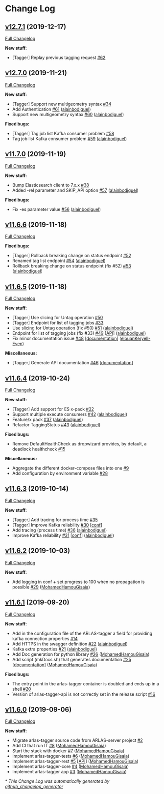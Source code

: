# Change Log

## [v12.7.1](https://github.com/gisaia/ARLAS-tagger/tree/v12.7.1) (2019-12-17)

[Full Changelog](https://github.com/gisaia/ARLAS-tagger/compare/v12.7.0...v12.7.1)

**New stuff:**

- \[Tagger\] Replay previous tagging request [\#62](https://github.com/gisaia/ARLAS-tagger/issues/62)

## [v12.7.0](https://github.com/gisaia/ARLAS-tagger/tree/v12.7.0) (2019-11-21)

[Full Changelog](https://github.com/gisaia/ARLAS-tagger/compare/v11.7.0...v12.7.0)

**New stuff:**

- \[Tagger\] Support new multigeometry syntax [\#34](https://github.com/gisaia/ARLAS-tagger/issues/34)
- Add Authentication [\#61](https://github.com/gisaia/ARLAS-tagger/pull/61) ([alainbodiguel](https://github.com/alainbodiguel))
- Support new multigeometry syntax [\#60](https://github.com/gisaia/ARLAS-tagger/pull/60) ([alainbodiguel](https://github.com/alainbodiguel))

**Fixed bugs:**

- \[Tagger\] Tag job list Kafka consumer problem [\#58](https://github.com/gisaia/ARLAS-tagger/issues/58)
- Tag job list Kafka consumer problem [\#59](https://github.com/gisaia/ARLAS-tagger/pull/59) ([alainbodiguel](https://github.com/alainbodiguel))

## [v11.7.0](https://github.com/gisaia/ARLAS-tagger/tree/v11.7.0) (2019-11-19)

[Full Changelog](https://github.com/gisaia/ARLAS-tagger/compare/v11.6.6...v11.7.0)

**New stuff:**

- Bump Elasticsearch client to 7.x.x [\#38](https://github.com/gisaia/ARLAS-tagger/issues/38)
- Added -rel parameter and SKIP\_API option [\#57](https://github.com/gisaia/ARLAS-tagger/pull/57) ([alainbodiguel](https://github.com/alainbodiguel))

**Fixed bugs:**

- Fix -es parameter value [\#56](https://github.com/gisaia/ARLAS-tagger/pull/56) ([alainbodiguel](https://github.com/alainbodiguel))

## [v11.6.6](https://github.com/gisaia/ARLAS-tagger/tree/v11.6.6) (2019-11-18)

[Full Changelog](https://github.com/gisaia/ARLAS-tagger/compare/v11.6.5...v11.6.6)

**Fixed bugs:**

- \[Tagger\] Rollback breaking change on status endpoint [\#52](https://github.com/gisaia/ARLAS-tagger/issues/52)
- Renamed tag list endpoint [\#54](https://github.com/gisaia/ARLAS-tagger/pull/54) ([alainbodiguel](https://github.com/alainbodiguel))
- Rollback breaking change on status endpoint \(fix \#52\) [\#53](https://github.com/gisaia/ARLAS-tagger/pull/53) ([alainbodiguel](https://github.com/alainbodiguel))

## [v11.6.5](https://github.com/gisaia/ARLAS-tagger/tree/v11.6.5) (2019-11-18)

[Full Changelog](https://github.com/gisaia/ARLAS-tagger/compare/v11.6.4...v11.6.5)

**New stuff:**

- \[Tagger\] Use slicing for Untag operation [\#50](https://github.com/gisaia/ARLAS-tagger/issues/50)
- \[Tagger\] Endpoint for list of tagging jobs [\#33](https://github.com/gisaia/ARLAS-tagger/issues/33)
- Use slicing for Untag operation \(fix \#50\) [\#51](https://github.com/gisaia/ARLAS-tagger/pull/51) ([alainbodiguel](https://github.com/alainbodiguel))
- Endpoint for list of tagging jobs \(fix \#33\) [\#49](https://github.com/gisaia/ARLAS-tagger/pull/49) [[API](https://github.com/gisaia/ARLAS-tagger/labels/API)] ([alainbodiguel](https://github.com/alainbodiguel))
- Fix minor documentation issue [\#48](https://github.com/gisaia/ARLAS-tagger/pull/48) [[documentation](https://github.com/gisaia/ARLAS-tagger/labels/documentation)] ([elouanKeryell-Even](https://github.com/elouanKeryell-Even))

**Miscellaneous:**

- \[Tagger\] Generate API documentation [\#46](https://github.com/gisaia/ARLAS-tagger/issues/46) [[documentation](https://github.com/gisaia/ARLAS-tagger/labels/documentation)]

## [v11.6.4](https://github.com/gisaia/ARLAS-tagger/tree/v11.6.4) (2019-10-24)

[Full Changelog](https://github.com/gisaia/ARLAS-tagger/compare/v11.6.3...v11.6.4)

**New stuff:**

- \[Tagger\] Add support for ES x-pack [\#32](https://github.com/gisaia/ARLAS-tagger/issues/32)
- Support multiple execute consumers [\#42](https://github.com/gisaia/ARLAS-tagger/pull/42) ([alainbodiguel](https://github.com/alainbodiguel))
- Feature/x pack [\#37](https://github.com/gisaia/ARLAS-tagger/pull/37) ([alainbodiguel](https://github.com/alainbodiguel))
- Refactor TaggingStatus  [\#43](https://github.com/gisaia/ARLAS-tagger/pull/43) ([alainbodiguel](https://github.com/alainbodiguel))

**Fixed bugs:**

- Remove DefaultHealthCheck as dropwizard provides, by default, a deadlock healthcheck  [\#15](https://github.com/gisaia/ARLAS-tagger/issues/15)

**Miscellaneous:**

- Aggregate the different docker-compose files into one [\#9](https://github.com/gisaia/ARLAS-tagger/issues/9)
- Add configuration by environment variable [\#28](https://github.com/gisaia/ARLAS-tagger/issues/28)

## [v11.6.3](https://github.com/gisaia/ARLAS-tagger/tree/v11.6.3) (2019-10-14)

[Full Changelog](https://github.com/gisaia/ARLAS-tagger/compare/v11.6.2...v11.6.3)

**New stuff:**

- \[Tagger\] Add tracing for process time [\#35](https://github.com/gisaia/ARLAS-tagger/issues/35)
- \[Tagger\] Improve Kafka reliability [\#30](https://github.com/gisaia/ARLAS-tagger/issues/30) [[conf](https://github.com/gisaia/ARLAS-tagger/labels/conf)]
- Add tracing \(process time\) [\#36](https://github.com/gisaia/ARLAS-tagger/pull/36) ([alainbodiguel](https://github.com/alainbodiguel))
- Improve Kafka reliability  [\#31](https://github.com/gisaia/ARLAS-tagger/pull/31) [[conf](https://github.com/gisaia/ARLAS-tagger/labels/conf)] ([alainbodiguel](https://github.com/alainbodiguel))

## [v11.6.2](https://github.com/gisaia/ARLAS-tagger/tree/v11.6.2) (2019-10-03)

[Full Changelog](https://github.com/gisaia/ARLAS-tagger/compare/v11.6.1...v11.6.2)

**New stuff:**

- Add logging in conf + set progress to 100 when no propagation is possible [\#29](https://github.com/gisaia/ARLAS-tagger/pull/29) ([MohamedHamouGisaia](https://github.com/MohamedHamouGisaia))

## [v11.6.1](https://github.com/gisaia/ARLAS-tagger/tree/v11.6.1) (2019-09-20)

[Full Changelog](https://github.com/gisaia/ARLAS-tagger/compare/v11.6.0...v11.6.1)

**New stuff:**

- Add in the configuration file of the ARLAS-tagger a field for providing kafka connection properties [\#14](https://github.com/gisaia/ARLAS-tagger/issues/14)
- Add HTTPS in the swagger definition [\#22](https://github.com/gisaia/ARLAS-tagger/pull/22) ([alainbodiguel](https://github.com/alainbodiguel))
- Kafka extra properties [\#21](https://github.com/gisaia/ARLAS-tagger/pull/21) ([alainbodiguel](https://github.com/alainbodiguel))
- Add Doc generation for python library [\#26](https://github.com/gisaia/ARLAS-tagger/pull/26) ([MohamedHamouGisaia](https://github.com/MohamedHamouGisaia))
- Add script \(mkDocs.sh\) that generates documentation [\#25](https://github.com/gisaia/ARLAS-tagger/pull/25) [[documentation](https://github.com/gisaia/ARLAS-tagger/labels/documentation)] ([MohamedHamouGisaia](https://github.com/MohamedHamouGisaia))

**Fixed bugs:**

- The entry point in the arlas-tagger container is doubled and ends up in a shell [\#20](https://github.com/gisaia/ARLAS-tagger/issues/20)
- Version of arlas-tagger-api is not correctly set in the release script [\#16](https://github.com/gisaia/ARLAS-tagger/issues/16)

## [v11.6.0](https://github.com/gisaia/ARLAS-tagger/tree/v11.6.0) (2019-09-06)

[Full Changelog](https://github.com/gisaia/ARLAS-tagger/compare/a3bb646c7de59a44748911178a1e51d66758349d...v11.6.0)

**New stuff:**

- Migrate arlas-tagger source code from ARLAS-server project [\#2](https://github.com/gisaia/ARLAS-tagger/issues/2)
- Add CI that run IT [\#8](https://github.com/gisaia/ARLAS-tagger/pull/8) ([MohamedHamouGisaia](https://github.com/MohamedHamouGisaia))
- Start the stack with docker [\#7](https://github.com/gisaia/ARLAS-tagger/pull/7) ([MohamedHamouGisaia](https://github.com/MohamedHamouGisaia))
- Implement arlas-tagger-tests [\#6](https://github.com/gisaia/ARLAS-tagger/pull/6) ([MohamedHamouGisaia](https://github.com/MohamedHamouGisaia))
- Implement arlas-tagger-rest [\#5](https://github.com/gisaia/ARLAS-tagger/pull/5) [[API](https://github.com/gisaia/ARLAS-tagger/labels/API)] ([MohamedHamouGisaia](https://github.com/MohamedHamouGisaia))
- Implement arlas-tagger-core [\#4](https://github.com/gisaia/ARLAS-tagger/pull/4) ([MohamedHamouGisaia](https://github.com/MohamedHamouGisaia))
- Implement arlas-tagger app [\#3](https://github.com/gisaia/ARLAS-tagger/pull/3) ([MohamedHamouGisaia](https://github.com/MohamedHamouGisaia))



\* *This Change Log was automatically generated by [github_changelog_generator](https://github.com/skywinder/Github-Changelog-Generator)*